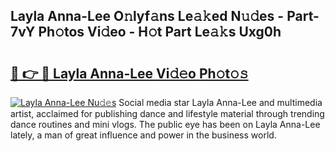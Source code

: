 ## Layla Anna-Lee O𝚗lyf𝚊ns Le𝚊𝚔ed N𝚞𝚍es - Part-7vY Ph𝚘tos Vi𝚍eo - H𝚘t Part Le𝚊𝚔s Uxg0h

# <h2><a href="http://hf390yg.feru.top/?c=Layla+Anna-Lee">🔗 👉 🔴 Layla Anna-Lee Vi𝚍𝚎o Ph𝚘t𝚘𝚜</a></h2>

[![Layla Anna-Lee Nu𝚍𝚎s](https://i.imgur.com/0TWrTi3.gif)](http://hf390yg.feru.top/?c=Layla+Anna-Lee)
Social media star Layla Anna-Lee and multimedia artist, acclaimed for publishing dance and lifestyle material through trending dance routines and mini vlogs. The public eye has been on Layla Anna-Lee lately, a man of great influence and power in the business world. 
